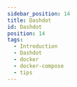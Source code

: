 ```yaml
---
sidebar_position: 14
title: Dashdot
id: Dashdot
position: 14
tags:
  - Introduction
  - Dashdot
  - docker
  - docker-compose
  - tips
---
```

